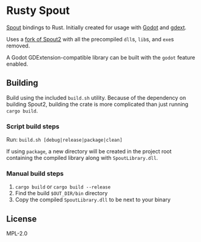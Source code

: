 # Rusty Spout

[Spout](https://spout.zeal.co/) bindings to Rust. Initially created for usage with [Godot](https://github.com/godotengine/godot) and [gdext](https://github.com/godot-rust/gdext).

Uses a [fork of Spout2](https://github.com/virtual-puppet-project/Spout2-lean.git) with all the precompiled `dll`s, `lib`s, and `exe`s removed.

A Godot GDExtension-compatible library can be built with the `godot` feature enabled.

## Building

Build using the included `build.sh` utility. Because of the dependency on building Spout2,
building the crate is more complicated than just running `cargo build`.

### Script build steps

Run: `build.sh [debug|release|package|clean]`

If using `package`, a new directory will be created in the project root containing the
compiled library along with `SpoutLibrary.dll`.

### Manual build steps

1. `cargo build` or `cargo build --release`
2. Find the build `$OUT_DIR/bin` directory
3. Copy the compiled `SpoutLibrary.dll` to be next to your binary

## License

MPL-2.0
